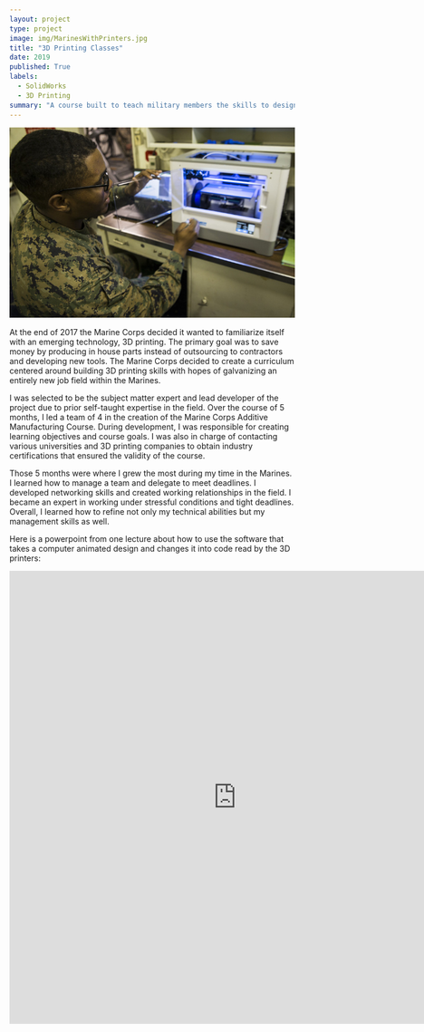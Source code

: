 ```yaml
---
layout: project
type: project
image: img/MarinesWithPrinters.jpg
title: "3D Printing Classes"
date: 2019
published: True
labels:
  - SolidWorks
  - 3D Printing
summary: "A course built to teach military members the skills to design and make 3D printed parts"
--- 
```


<img class="img-fluid" src="../img/1MarineWprinter.jpg">

At the end of 2017 the Marine Corps decided it wanted to familiarize itself with an emerging technology, 3D printing. The primary goal was to save money by producing in house parts instead of outsourcing to contractors and developing new tools. The Marine Corps decided to create a curriculum centered around building 3D printing skills with hopes of galvanizing an entirely new job field within the Marines. 


I was selected to be the subject matter expert and lead developer of the project due to prior self-taught expertise in the field. Over the course of 5 months, I led a team of 4 in the creation of the Marine Corps Additive Manufacturing Course. During development, I was responsible for creating learning objectives and course goals. I was also in charge of contacting various universities and 3D printing companies to obtain industry certifications that ensured the validity of the course. 


Those 5 months were where I grew the most during my time in the Marines. I learned how to manage a team and delegate to meet deadlines. I developed networking skills and created working relationships in the field. I became an expert in working under stressful conditions and tight deadlines. Overall, I learned how to refine not only my technical abilities but my management skills as well. 

Here is a powerpoint from one lecture about how to use the software that takes a computer animated design and changes it into code read by the 3D printers:
<iframe src="https://onedrive.live.com/embed?resid=D87BB0FC525DEA6C%2118212&authkey=!AHdWvKOlDFo63Z4&em=2" width="800" height="800" frameborder="0" scrolling="no"></iframe>


